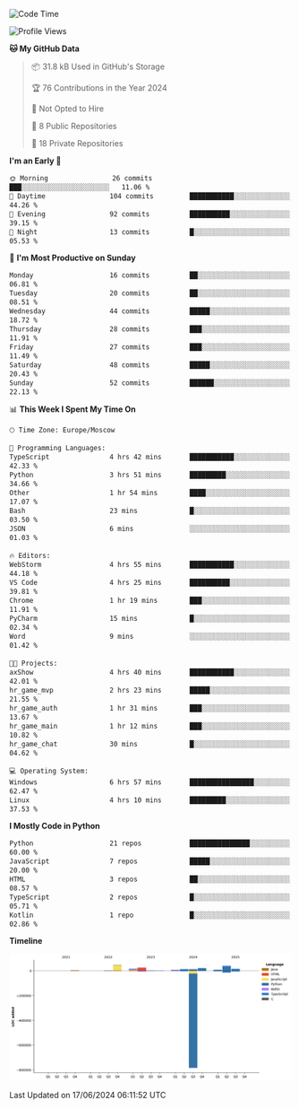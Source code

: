<!--START_SECTION:waka-->
![Code Time](http://img.shields.io/badge/Code%20Time-371%20hrs%2012%20mins-blue)

![Profile Views](http://img.shields.io/badge/Profile%20Views-2-blue)

**🐱 My GitHub Data** 

> 📦 31.8 kB Used in GitHub's Storage 
 > 
> 🏆 76 Contributions in the Year 2024
 > 
> 🚫 Not Opted to Hire
 > 
> 📜 8 Public Repositories 
 > 
> 🔑 18 Private Repositories 
 > 
**I'm an Early 🐤** 

```text
🌞 Morning                26 commits          ███░░░░░░░░░░░░░░░░░░░░░░   11.06 % 
🌆 Daytime                104 commits         ███████████░░░░░░░░░░░░░░   44.26 % 
🌃 Evening                92 commits          ██████████░░░░░░░░░░░░░░░   39.15 % 
🌙 Night                  13 commits          █░░░░░░░░░░░░░░░░░░░░░░░░   05.53 % 
```
📅 **I'm Most Productive on Sunday** 

```text
Monday                   16 commits          ██░░░░░░░░░░░░░░░░░░░░░░░   06.81 % 
Tuesday                  20 commits          ██░░░░░░░░░░░░░░░░░░░░░░░   08.51 % 
Wednesday                44 commits          █████░░░░░░░░░░░░░░░░░░░░   18.72 % 
Thursday                 28 commits          ███░░░░░░░░░░░░░░░░░░░░░░   11.91 % 
Friday                   27 commits          ███░░░░░░░░░░░░░░░░░░░░░░   11.49 % 
Saturday                 48 commits          █████░░░░░░░░░░░░░░░░░░░░   20.43 % 
Sunday                   52 commits          ██████░░░░░░░░░░░░░░░░░░░   22.13 % 
```


📊 **This Week I Spent My Time On** 

```text
🕑︎ Time Zone: Europe/Moscow

💬 Programming Languages: 
TypeScript               4 hrs 42 mins       ███████████░░░░░░░░░░░░░░   42.33 % 
Python                   3 hrs 51 mins       █████████░░░░░░░░░░░░░░░░   34.66 % 
Other                    1 hr 54 mins        ████░░░░░░░░░░░░░░░░░░░░░   17.07 % 
Bash                     23 mins             █░░░░░░░░░░░░░░░░░░░░░░░░   03.50 % 
JSON                     6 mins              ░░░░░░░░░░░░░░░░░░░░░░░░░   01.03 % 

🔥 Editors: 
WebStorm                 4 hrs 55 mins       ███████████░░░░░░░░░░░░░░   44.18 % 
VS Code                  4 hrs 25 mins       ██████████░░░░░░░░░░░░░░░   39.81 % 
Chrome                   1 hr 19 mins        ███░░░░░░░░░░░░░░░░░░░░░░   11.91 % 
PyCharm                  15 mins             █░░░░░░░░░░░░░░░░░░░░░░░░   02.34 % 
Word                     9 mins              ░░░░░░░░░░░░░░░░░░░░░░░░░   01.42 % 

🐱‍💻 Projects: 
axShow                   4 hrs 40 mins       ███████████░░░░░░░░░░░░░░   42.01 % 
hr_game_mvp              2 hrs 23 mins       █████░░░░░░░░░░░░░░░░░░░░   21.55 % 
hr_game_auth             1 hr 31 mins        ███░░░░░░░░░░░░░░░░░░░░░░   13.67 % 
hr_game_main             1 hr 12 mins        ███░░░░░░░░░░░░░░░░░░░░░░   10.82 % 
hr_game_chat             30 mins             █░░░░░░░░░░░░░░░░░░░░░░░░   04.62 % 

💻 Operating System: 
Windows                  6 hrs 57 mins       ████████████████░░░░░░░░░   62.47 % 
Linux                    4 hrs 10 mins       █████████░░░░░░░░░░░░░░░░   37.53 % 
```

**I Mostly Code in Python** 

```text
Python                   21 repos            ███████████████░░░░░░░░░░   60.00 % 
JavaScript               7 repos             █████░░░░░░░░░░░░░░░░░░░░   20.00 % 
HTML                     3 repos             ██░░░░░░░░░░░░░░░░░░░░░░░   08.57 % 
TypeScript               2 repos             █░░░░░░░░░░░░░░░░░░░░░░░░   05.71 % 
Kotlin                   1 repo              █░░░░░░░░░░░░░░░░░░░░░░░░   02.86 % 
```



**Timeline**

![Lines of Code chart](https://raw.githubusercontent.com/adlemx/adlemx/main/assets/bar_graph.png)


 Last Updated on 17/06/2024 06:11:52 UTC
<!--END_SECTION:waka-->
